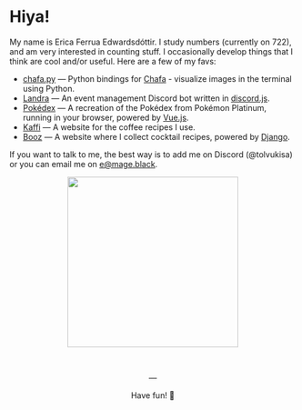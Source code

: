 # Hiya!

My name is Erica Ferrua Edwardsdóttir. I study numbers (currently on 722), and am very interested in counting stuff. 
I occasionally develop things that I think are cool and/or useful. Here are a few of my favs:

- [chafa.py](https://github.com/GuardKenzie/chafa.py/) — Python bindings for [Chafa](https://hpjansson.org/chafa/) - visualize images in the terminal using Python.
- [Landra](https://github.com/GuardKenzie/landra/) — An event management Discord bot written in [discord.js](https://discord.js.org/).
- [Pokédex](https://pokedex.mage.black/) — A recreation of the Pokédex from Pokémon Platinum, running in your browser, powered by [Vue.js](https://vuejs.org/).
- [Kaffi](https://mage.black/kaffi/) — A website for the coffee recipes I use.
- [Booz](https://mage.black/booz/) — A website where I collect cocktail recipes, powered by [Django](https://www.djangoproject.com/).

If you want to talk to me, the best way is to add me on Discord (@tolvukisa) or you can email me on e@mage.black.

<div align="center">
  <img width=300 src=https://github.com/user-attachments/assets/0c58e770-f192-42a1-8756-47eeabbdaf63></img>
<p>&nbsp;</p>
<p>—</p>
<p>Have fun! 🧡</p>
</div>
